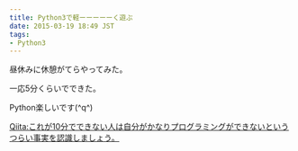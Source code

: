 ```yaml
---
title: Python3で軽ーーーーーく遊ぶ
date: 2015-03-19 18:49 JST
tags:
- Python3
---
```


昼休みに休憩がてらやってみた。

一応5分くらいでできた。

Python楽しいです(^q^)

[Qiita:これが10分でできない人は自分がかなりプログラミングができないというつらい事実を認識しましょう。](http://qiita.com/hisui@github/items/b47c411437d60440a605)

<script src="https://gist.github.com/sota1235/2ec1e37021ff8c10b17d.js"></script>

